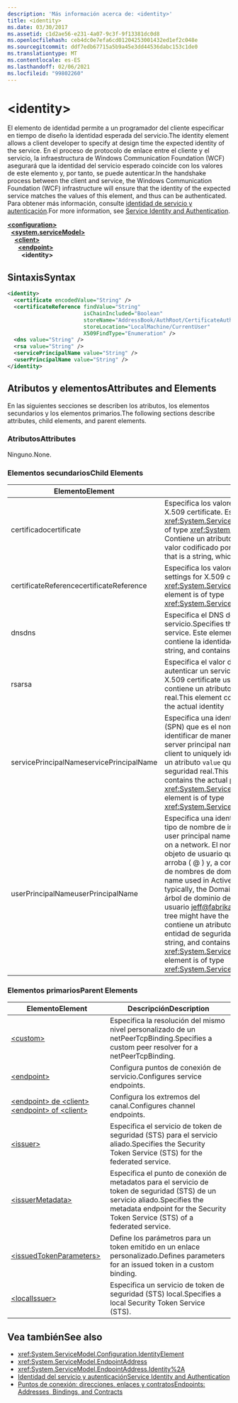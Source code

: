 ```yaml
---
description: 'Más información acerca de: <identity>'
title: <identity>
ms.date: 03/30/2017
ms.assetid: c1d2ae56-e231-4a07-9c3f-9f13381dc0d8
ms.openlocfilehash: ceb4dc0e7efa6cd01204253001432ed1ef2c048e
ms.sourcegitcommit: ddf7edb67715a5b9a45e3dd44536dabc153c1de0
ms.translationtype: MT
ms.contentlocale: es-ES
ms.lasthandoff: 02/06/2021
ms.locfileid: "99802260"
---
```

# \<identity>

<span data-ttu-id="fdf59-102">El elemento de identidad permite a un programador del cliente especificar en tiempo de diseño la identidad esperada del servicio.</span><span class="sxs-lookup"><span data-stu-id="fdf59-102">The identity element allows a client developer to specify at design time the expected identity of the service.</span></span> <span data-ttu-id="fdf59-103">En el proceso de protocolo de enlace entre el cliente y el servicio, la infraestructura de Windows Communication Foundation (WCF) asegurará que la identidad del servicio esperado coincide con los valores de este elemento y, por tanto, se puede autenticar.</span><span class="sxs-lookup"><span data-stu-id="fdf59-103">In the handshake process between the client and service, the Windows Communication Foundation (WCF) infrastructure will ensure that the identity of the expected service matches the values of this element, and thus can be authenticated.</span></span> <span data-ttu-id="fdf59-104">Para obtener más información, consulte [identidad de servicio y autenticación](../../../wcf/feature-details/service-identity-and-authentication.md).</span><span class="sxs-lookup"><span data-stu-id="fdf59-104">For more information, see [Service Identity and Authentication](../../../wcf/feature-details/service-identity-and-authentication.md).</span></span>  
  
[**\<configuration>**](../configuration-element.md)\
&nbsp;&nbsp;[**\<system.serviceModel>**](system-servicemodel.md)\
&nbsp;&nbsp;&nbsp;&nbsp;[**\<client>**](client.md)\
&nbsp;&nbsp;&nbsp;&nbsp;&nbsp;&nbsp;[**\<endpoint>**](endpoint-of-client.md)\
&nbsp;&nbsp;&nbsp;&nbsp;&nbsp;&nbsp;&nbsp;&nbsp;**\<identity>**  
  
## <a name="syntax"></a><span data-ttu-id="fdf59-105">Sintaxis</span><span class="sxs-lookup"><span data-stu-id="fdf59-105">Syntax</span></span>  
  
```xml  
<identity>
  <certificate encodedValue="String" />
  <certificateReference findValue="String"
                        isChainIncluded="Boolean"
                        storeName="AddressBook/AuthRoot/CertificateAuthority/Disallowed/My/Root/TrustedPeople/TrustedPublisher"
                        storeLocation="LocalMachine/CurrentUser"
                        X509FindType="Enumeration" />
  <dns value="String" />
  <rsa value="String" />
  <servicePrincipalName value="String" />
  <userPrincipalName value="String" />
</identity>
```  
  
## <a name="attributes-and-elements"></a><span data-ttu-id="fdf59-106">Atributos y elementos</span><span class="sxs-lookup"><span data-stu-id="fdf59-106">Attributes and Elements</span></span>  

 <span data-ttu-id="fdf59-107">En las siguientes secciones se describen los atributos, los elementos secundarios y los elementos primarios.</span><span class="sxs-lookup"><span data-stu-id="fdf59-107">The following sections describe attributes, child elements, and parent elements.</span></span>  
  
### <a name="attributes"></a><span data-ttu-id="fdf59-108">Atributos</span><span class="sxs-lookup"><span data-stu-id="fdf59-108">Attributes</span></span>  

 <span data-ttu-id="fdf59-109">Ninguno.</span><span class="sxs-lookup"><span data-stu-id="fdf59-109">None.</span></span>  
  
### <a name="child-elements"></a><span data-ttu-id="fdf59-110">Elementos secundarios</span><span class="sxs-lookup"><span data-stu-id="fdf59-110">Child Elements</span></span>  
  
|<span data-ttu-id="fdf59-111">Elemento</span><span class="sxs-lookup"><span data-stu-id="fdf59-111">Element</span></span>|<span data-ttu-id="fdf59-112">Descripción</span><span class="sxs-lookup"><span data-stu-id="fdf59-112">Description</span></span>|  
|-------------|-----------------|  
|<span data-ttu-id="fdf59-113">certificado</span><span class="sxs-lookup"><span data-stu-id="fdf59-113">certificate</span></span>|<span data-ttu-id="fdf59-114">Especifica los valores de un certificado X.509.</span><span class="sxs-lookup"><span data-stu-id="fdf59-114">Specifies settings of an X.509 certificate.</span></span> <span data-ttu-id="fdf59-115">Este elemento es del tipo <xref:System.ServiceModel.Configuration.CertificateElement>.</span><span class="sxs-lookup"><span data-stu-id="fdf59-115">This element is of type <xref:System.ServiceModel.Configuration.CertificateElement>.</span></span> <span data-ttu-id="fdf59-116">Contiene un atributo `encodedValue` que es una cadena, que especifica el valor codificado por este certificado.</span><span class="sxs-lookup"><span data-stu-id="fdf59-116">It contains an attribute `encodedValue` that is a string, which specifies the value encoded by this certificate.</span></span>|  
|<span data-ttu-id="fdf59-117">certificateReference</span><span class="sxs-lookup"><span data-stu-id="fdf59-117">certificateReference</span></span>|<span data-ttu-id="fdf59-118">Especifica los valores para la validación del certificado X.509.</span><span class="sxs-lookup"><span data-stu-id="fdf59-118">Specifies settings for X.509 certificate validation.</span></span> <span data-ttu-id="fdf59-119">Este elemento es del tipo <xref:System.ServiceModel.Configuration.CertificateReferenceElement>.</span><span class="sxs-lookup"><span data-stu-id="fdf59-119">This element is of type <xref:System.ServiceModel.Configuration.CertificateReferenceElement>.</span></span>|  
|<span data-ttu-id="fdf59-120">dns</span><span class="sxs-lookup"><span data-stu-id="fdf59-120">dns</span></span>|<span data-ttu-id="fdf59-121">Especifica el DNS de un certificado X.509 usado para autenticar un servicio.</span><span class="sxs-lookup"><span data-stu-id="fdf59-121">Specifies the DNS of an X.509 certificate used to authenticate a service.</span></span> <span data-ttu-id="fdf59-122">Este elemento contiene un atributo `value` que es una cadena y contiene la identidad real.</span><span class="sxs-lookup"><span data-stu-id="fdf59-122">This element contains an attribute `value` that is a string, and contains the actual identity.</span></span>|  
|<span data-ttu-id="fdf59-123">rsa</span><span class="sxs-lookup"><span data-stu-id="fdf59-123">rsa</span></span>|<span data-ttu-id="fdf59-124">Especifica el valor del campo RSA de un certificado X.509 usado para autenticar un servicio a un cliente.</span><span class="sxs-lookup"><span data-stu-id="fdf59-124">Specifies the value of the RSA field of an X.509 certificate used to authenticate a service to a client.</span></span> <span data-ttu-id="fdf59-125">Este elemento contiene un atributo `value` que es una cadena y contiene la identidad real.</span><span class="sxs-lookup"><span data-stu-id="fdf59-125">This element contains an attribute `value` that is a string, and contains the actual identity</span></span>|  
|<span data-ttu-id="fdf59-126">servicePrincipalName</span><span class="sxs-lookup"><span data-stu-id="fdf59-126">servicePrincipalName</span></span>|<span data-ttu-id="fdf59-127">Especifica una identidad del nombre de entidad de seguridad de servidor (SPN) que es el nombre de entidad de seguridad usado por un cliente para identificar de manera unívoca una instancia de un servicio.</span><span class="sxs-lookup"><span data-stu-id="fdf59-127">Specifies a server principal name (SPN) identity, which is the principal name used by a client to uniquely identify an instance of a service.</span></span> <span data-ttu-id="fdf59-128">Este elemento contiene un atributo `value` que es una cadena y contiene el nombre de entidad de seguridad real.</span><span class="sxs-lookup"><span data-stu-id="fdf59-128">This element contains an attribute `value` that is a string, and contains the actual principal name.</span></span> <span data-ttu-id="fdf59-129">Este elemento es del tipo <xref:System.ServiceModel.Configuration.ServicePrincipalNameElement>.</span><span class="sxs-lookup"><span data-stu-id="fdf59-129">This element is of type <xref:System.ServiceModel.Configuration.ServicePrincipalNameElement>.</span></span>|  
|<span data-ttu-id="fdf59-130">userPrincipalName</span><span class="sxs-lookup"><span data-stu-id="fdf59-130">userPrincipalName</span></span>|<span data-ttu-id="fdf59-131">Especifica una identidad del nombre principal del usuario (UPN), que es el tipo de nombre de inicio de sesión de un usuario en una red.</span><span class="sxs-lookup"><span data-stu-id="fdf59-131">Specifies a user principal name (UPN) identity, which is the logon name type of a user on a network.</span></span> <span data-ttu-id="fdf59-132">El nombre principal de usuario se compone del nombre de objeto de usuario que se usa en Active Directory, seguido del símbolo de arroba ( \@ ) y, a continuación, normalmente, el dominio primario del sistema de nombres de dominio.</span><span class="sxs-lookup"><span data-stu-id="fdf59-132">The user principal name consists of the user object name used in Active Directory, followed by the at symbol (\@) and then, typically, the Domain Name System parent domain.</span></span> <span data-ttu-id="fdf59-133">Por ejemplo, Jeff en el árbol de dominio de Fabrikam.com podría tener el nombre principal de usuario [jeff@fabrikam.com](mailto:jeffsmith@fabrikam.com) .</span><span class="sxs-lookup"><span data-stu-id="fdf59-133">For example, Jeff in the Fabrikam.com domain tree might have the user principal name [jeff@fabrikam.com](mailto:jeffsmith@fabrikam.com).</span></span>  <span data-ttu-id="fdf59-134">Este elemento contiene un atributo `value` que es una cadena y contiene el nombre de entidad de seguridad real.</span><span class="sxs-lookup"><span data-stu-id="fdf59-134">This element contains an attribute `value` that is a string, and contains the actual principal name.</span></span> <span data-ttu-id="fdf59-135">Este elemento es del tipo <xref:System.ServiceModel.Configuration.UserPrincipalNameElement>.</span><span class="sxs-lookup"><span data-stu-id="fdf59-135">This element is of type <xref:System.ServiceModel.Configuration.UserPrincipalNameElement>.</span></span>|  
  
### <a name="parent-elements"></a><span data-ttu-id="fdf59-136">Elementos primarios</span><span class="sxs-lookup"><span data-stu-id="fdf59-136">Parent Elements</span></span>  
  
|<span data-ttu-id="fdf59-137">Elemento</span><span class="sxs-lookup"><span data-stu-id="fdf59-137">Element</span></span>|<span data-ttu-id="fdf59-138">Descripción</span><span class="sxs-lookup"><span data-stu-id="fdf59-138">Description</span></span>|  
|-------------|-----------------|  
|[\<custom>](custom.md)|<span data-ttu-id="fdf59-139">Especifica la resolución del mismo nivel personalizado de un netPeerTcpBinding.</span><span class="sxs-lookup"><span data-stu-id="fdf59-139">Specifies a custom peer resolver for a netPeerTcpBinding.</span></span>|  
|[\<endpoint>](endpoint-element.md)|<span data-ttu-id="fdf59-140">Configura puntos de conexión de servicio.</span><span class="sxs-lookup"><span data-stu-id="fdf59-140">Configures service endpoints.</span></span>|  
|[<span data-ttu-id="fdf59-141">\<endpoint> de \<client></span><span class="sxs-lookup"><span data-stu-id="fdf59-141">\<endpoint> of \<client></span></span>](endpoint-of-client.md)|<span data-ttu-id="fdf59-142">Configura los extremos del canal.</span><span class="sxs-lookup"><span data-stu-id="fdf59-142">Configures channel endpoints.</span></span>|  
|[\<issuer>](issuer.md)|<span data-ttu-id="fdf59-143">Especifica el servicio de token de seguridad (STS) para el servicio aliado.</span><span class="sxs-lookup"><span data-stu-id="fdf59-143">Specifies the Security Token Service (STS) for the federated service.</span></span>|  
|[\<issuerMetadata>](issuermetadata.md)|<span data-ttu-id="fdf59-144">Especifica el punto de conexión de metadatos para el servicio de token de seguridad (STS) de un servicio aliado.</span><span class="sxs-lookup"><span data-stu-id="fdf59-144">Specifies the metadata endpoint for the Security Token Service (STS) of a federated service.</span></span>|  
|[\<issuedTokenParameters>](issuedtokenparameters.md)|<span data-ttu-id="fdf59-145">Define los parámetros para un token emitido en un enlace personalizado.</span><span class="sxs-lookup"><span data-stu-id="fdf59-145">Defines parameters for an issued token in a custom binding.</span></span>|  
|[\<localIssuer>](localissuer.md)|<span data-ttu-id="fdf59-146">Especifica un servicio de token de seguridad (STS) local.</span><span class="sxs-lookup"><span data-stu-id="fdf59-146">Specifies a local Security Token Service (STS).</span></span>|  
  
## <a name="see-also"></a><span data-ttu-id="fdf59-147">Vea también</span><span class="sxs-lookup"><span data-stu-id="fdf59-147">See also</span></span>

- <xref:System.ServiceModel.Configuration.IdentityElement>
- <xref:System.ServiceModel.EndpointAddress>
- <xref:System.ServiceModel.EndpointAddress.Identity%2A>
- [<span data-ttu-id="fdf59-148">Identidad del servicio y autenticación</span><span class="sxs-lookup"><span data-stu-id="fdf59-148">Service Identity and Authentication</span></span>](../../../wcf/feature-details/service-identity-and-authentication.md)
- [<span data-ttu-id="fdf59-149">Puntos de conexión: direcciones, enlaces y contratos</span><span class="sxs-lookup"><span data-stu-id="fdf59-149">Endpoints: Addresses, Bindings, and Contracts</span></span>](../../../wcf/feature-details/endpoints-addresses-bindings-and-contracts.md)
